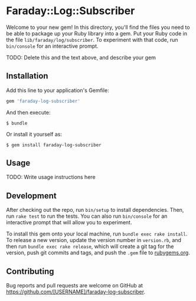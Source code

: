 # Faraday::Log::Subscriber

Welcome to your new gem! In this directory, you'll find the files you need to be able to package up your Ruby library into a gem. Put your Ruby code in the file `lib/faraday/log/subscriber`. To experiment with that code, run `bin/console` for an interactive prompt.

TODO: Delete this and the text above, and describe your gem

## Installation

Add this line to your application's Gemfile:

```ruby
gem 'faraday-log-subscriber'
```

And then execute:

    $ bundle

Or install it yourself as:

    $ gem install faraday-log-subscriber

## Usage

TODO: Write usage instructions here

## Development

After checking out the repo, run `bin/setup` to install dependencies. Then, run `rake test` to run the tests. You can also run `bin/console` for an interactive prompt that will allow you to experiment.

To install this gem onto your local machine, run `bundle exec rake install`. To release a new version, update the version number in `version.rb`, and then run `bundle exec rake release`, which will create a git tag for the version, push git commits and tags, and push the `.gem` file to [rubygems.org](https://rubygems.org).

## Contributing

Bug reports and pull requests are welcome on GitHub at https://github.com/[USERNAME]/faraday-log-subscriber.

